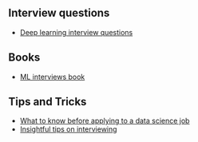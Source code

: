 ## Interview questions
- [Deep learning interview questions](https://medium.com/mlearning-ai/deep-learning-interview-questions-an-essential-guide-for-you-c359b7743cdb)

## Books
- [ML interviews book](https://huyenchip.com/ml-interviews-book/)

## Tips and Tricks
- [What to know before applying to a data science job](https://hookedondata.org/posts/2018-05-29_advice-for-applying-to-data-science-jobs/)
- [Insightful tips on interviewing](https://towardsdatascience.com/the-two-sides-of-getting-a-job-as-a-data-scientist-a4571acc58bc)
